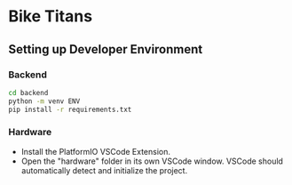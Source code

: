 # Bike Titans

## Setting up Developer Environment

### Backend
```sh
cd backend
python -m venv ENV
pip install -r requirements.txt
```

### Hardware
* Install the PlatformIO VSCode Extension.
* Open the "hardware" folder in its own VSCode window. VSCode should automatically detect and initialize the project. 
